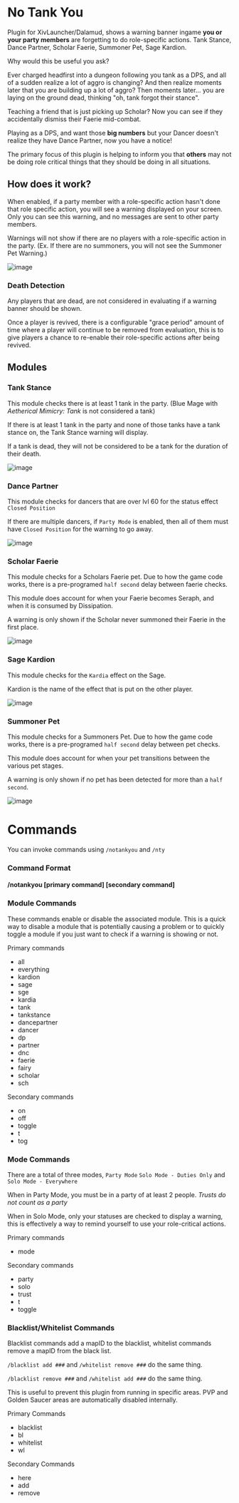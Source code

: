 # No Tank You
Plugin for XivLauncher/Dalamud, shows a warning banner ingame **you or your party members** are forgetting to do role-specific actions.
Tank Stance, Dance Partner, Scholar Faerie, Summoner Pet, Sage Kardion.

Why would this be useful you ask?

Ever charged headfirst into a dungeon following you tank as a DPS, and all of a sudden realize a lot of aggro is changing?
And then realize moments later that you are building up a lot of aggro?
Then moments later... you are laying on the ground dead, thinking "oh, tank forgot their stance".

Teaching a friend that is just picking up Scholar? Now you can see if they accidentally dismiss their Faerie mid-combat.

Playing as a DPS, and want those **big numbers** but your Dancer doesn't realize they have Dance Partner, now you have a notice!

The primary focus of this plugin is helping to inform you that **others** may not be doing role critical things that they should be doing in all situations.

## How does it work?
When enabled, if a party member with a role-specific action hasn't done that role specific action, you will see a warning displayed on your screen.
Only you can see this warning, and no messages are sent to other party members. 

Warnings will not show if there are no players with a role-specific action in the party.
(Ex. If there are no summoners, you will not see the Summoner Pet Warning.)

![image](https://user-images.githubusercontent.com/9083275/147808967-3b83bd41-a1ac-4947-a161-14ab469eb32e.png)

### Death Detection

Any players that are dead, are not considered in evaluating if a warning banner should be shown.

Once a player is revived, there is a configurable "grace period" amount of time where a player will continue to be removed from evaluation, this is to give players a chance to re-enable their role-specific actions after being revived.

## Modules

### Tank Stance
This module checks there is at least 1 tank in the party. (Blue Mage with *Aetherical Mimicry: Tank* is not considered a tank)

If there is at least 1 tank in the party and none of those tanks have a tank stance on, the Tank Stance warning will display.

If a tank is dead, they will not be considered to be a tank for the duration of their death.

![image](https://user-images.githubusercontent.com/9083275/147809510-9894555e-d801-4ae7-b97c-8ca165a2005e.png)

### Dance Partner
This module checks for dancers that are over lvl 60 for the status effect `Closed Position`

If there are multiple dancers, if `Party Mode` is enabled, then all of them must have `Closed Position` for the warning to go away.

![image](https://user-images.githubusercontent.com/9083275/147809651-6d50350d-bb57-4103-b4bd-106d45008fde.png)

### Scholar Faerie
This module checks for a Scholars Faerie pet. Due to how the game code works, there is a pre-programed `half second` delay between faerie checks.

This module does account for when your Faerie becomes Seraph, and when it is consumed by Dissipation.

A warning is only shown if the Scholar never summoned their Faerie in the first place.

![image](https://user-images.githubusercontent.com/9083275/147809735-c9175e62-1c97-4473-9015-82a6be118032.png)

### Sage Kardion
This module checks for the `Kardia` effect on the Sage.

Kardion is the name of the effect that is put on the other player.

![image](https://user-images.githubusercontent.com/9083275/147809761-18ce83c0-b864-48e6-9dce-1749e3b4196f.png)

### Summoner Pet
This module checks for a Summoners Pet. Due to how the game code works, there is a pre-programed `half second` delay between pet checks.

This module does account for when your pet transitions between the various pet stages.

A warning is only shown if no pet has been detected for more than a `half second`.

![image](https://user-images.githubusercontent.com/9083275/147809864-fe55d64c-3537-4f7e-b3ac-d858043c5314.png)

# Commands
You can invoke commands using `/notankyou` and `/nty`

### Command Format 
#### /notankyou [primary command] [secondary command]

### Module Commands

These commands enable or disable the associated module. 
This is a quick way to disable a module that is potentially causing a problem or to quickly toggle a module if you just want to check if a warning is showing or not.

Primary commands
* all
* everything
* kardion
* sage
* sge
* kardia
* tank
* tankstance
* dancepartner
* dancer
* dp
* partner
* dnc
* faerie
* fairy
* scholar
* sch

Secondary commands
* on
* off
* toggle
* t
* tog

### Mode Commands

There are a total of three modes, `Party Mode` `Solo Mode - Duties Only` and `Solo Mode - Everywhere`

When in Party Mode, you must be in a party of at least 2 people. *Trusts do not count as a party*

When in Solo Mode, only your statuses are checked to display a warning, this is effectively a way to remind yourself to use your role-critical actions.

Primary commands
* mode

Secondary commands
* party
* solo
* trust
* t
* toggle

### Blacklist/Whitelist Commands

Blacklist commands add a mapID to the blacklist, whitelist commands remove a mapID from the black list.

`/blacklist add ###` and `/whitelist remove ###` do the same thing.

`/blacklist remove ###` and `/whitelist add ###` do the same thing.

This is useful to prevent this plugin from running in specific areas. PVP and Golden Saucer areas are automatically disabled internally.

Primary Commands
* blacklist
* bl
* whitelist
* wl

Secondary Commands
* here
* add
* remove
